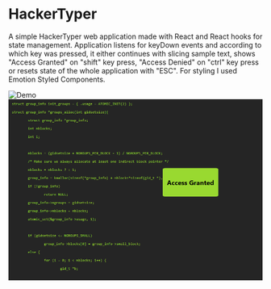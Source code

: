 # HackerTyper

A simple HackerTyper web application made with React and React hooks for state
management. Application listens for keyDown events and according to which key was
pressed, it either continues with slicing sample text, shows "Access Granted" on
"shift" key press, "Access Denied" on "ctrl" key press or resets state of
the whole application with "ESC". For styling I used Emotion Styled Components.

![Demo](https://www.veprekj.cz/hackertyper)
![](../images/Hackertyper.png)
